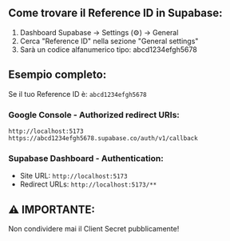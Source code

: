 ## Come trovare il Reference ID in Supabase:

1. Dashboard Supabase → Settings (⚙️) → General
2. Cerca "Reference ID" nella sezione "General settings"
3. Sarà un codice alfanumerico tipo: abcd1234efgh5678

## Esempio completo:

Se il tuo Reference ID è: `abcd1234efgh5678`

### Google Console - Authorized redirect URIs:

```
http://localhost:5173
https://abcd1234efgh5678.supabase.co/auth/v1/callback
```

### Supabase Dashboard - Authentication:

- Site URL: `http://localhost:5173`
- Redirect URLs: `http://localhost:5173/**`

## ⚠️ IMPORTANTE:

Non condividere mai il Client Secret pubblicamente!
